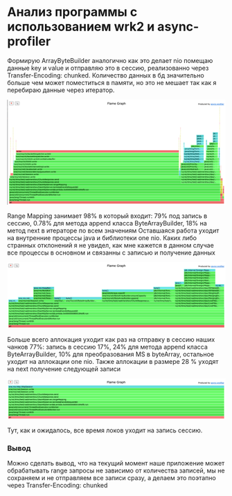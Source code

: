 # Анализ программы с использованием wrk2 и async-profiler

Формирую ArrayByteBuilder аналогично как это делает nio помещаю данные key и value и отправляю это в сессию, 
реализованно через Transfer-Encoding: chunked. Количество данных в бд значительно больше чем может поместиться в памяти,
но это не мешает так как я перебираю данные через итератор.

![cpu](get/cpu.png)

Range Mapping занимает 98% в который входит: 79% под запись в сессию, 0.78% для метода append класса ByteArrayBuilder,
18% на метод next в итераторе по всем значениям
Оставшаяся работа уходит на внутренние процессы java и библиотеки one nio. 
Каких либо странных отклонений я не увидел, как мне кажется в данном случае все процессы в основном и связанны 
с записью и получение данных

![alloc](get/alloc.png)

Больше всего аллокация уходит как раз на отправку в сессию наших чанков 77%: 
запись в сессию 17%, 24% для метода append класса ByteArrayBuilder, 10% для преобразования MS в byteArray, 
остальное уходит на аллокации one nio.
Также аллокации в размере 28 % уходят на next получение следующей записи


![lock](get/lock.png)

Тут, как и ожидалось, все время локов уходит на запись сессию.


### Вывод
Можно сделать вывод, что на текущий момент наше приложение может обрабатывать range запросы не зависимо 
от количества записей, мы не сохраняем и не отправляем все записи сразу, 
а делаем это поэтапно через Transfer-Encoding: chunked

